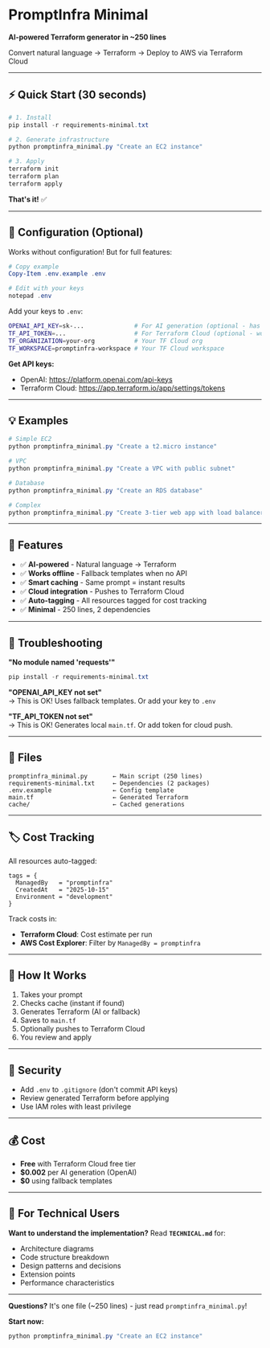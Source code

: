 # PromptInfra Minimal

**AI-powered Terraform generator in ~250 lines**

Convert natural language → Terraform → Deploy to AWS via Terraform Cloud

---

## ⚡ Quick Start (30 seconds)

```powershell
# 1. Install
pip install -r requirements-minimal.txt

# 2. Generate infrastructure  
python promptinfra_minimal.py "Create an EC2 instance"

# 3. Apply
terraform init
terraform plan
terraform apply
```

**That's it!** ✅

---

## 🔑 Configuration (Optional)

Works without configuration! But for full features:

```powershell
# Copy example
Copy-Item .env.example .env

# Edit with your keys
notepad .env
```

Add your keys to `.env`:
```bash
OPENAI_API_KEY=sk-...              # For AI generation (optional - has fallback)
TF_API_TOKEN=...                   # For Terraform Cloud (optional - works locally)
TF_ORGANIZATION=your-org           # Your TF Cloud org
TF_WORKSPACE=promptinfra-workspace # Your TF Cloud workspace
```

**Get API keys:**
- OpenAI: https://platform.openai.com/api-keys
- Terraform Cloud: https://app.terraform.io/app/settings/tokens

---

## 💡 Examples

```powershell
# Simple EC2
python promptinfra_minimal.py "Create a t2.micro instance"

# VPC
python promptinfra_minimal.py "Create a VPC with public subnet"

# Database
python promptinfra_minimal.py "Create an RDS database"

# Complex
python promptinfra_minimal.py "Create 3-tier web app with load balancer"
```

---

## 🎯 Features

- ✅ **AI-powered** - Natural language → Terraform
- ✅ **Works offline** - Fallback templates when no API
- ✅ **Smart caching** - Same prompt = instant results
- ✅ **Cloud integration** - Pushes to Terraform Cloud
- ✅ **Auto-tagging** - All resources tagged for cost tracking
- ✅ **Minimal** - 250 lines, 2 dependencies

---

## 🐛 Troubleshooting

**"No module named 'requests'"**
```powershell
pip install -r requirements-minimal.txt
```

**"OPENAI_API_KEY not set"**  
→ This is OK! Uses fallback templates. Or add your key to `.env`

**"TF_API_TOKEN not set"**  
→ This is OK! Generates local `main.tf`. Or add token for cloud push.

---

## 📁 Files

```
promptinfra_minimal.py       ← Main script (250 lines)
requirements-minimal.txt     ← Dependencies (2 packages)
.env.example                 ← Config template
main.tf                      ← Generated Terraform
cache/                       ← Cached generations
```

---

## 🏷️ Cost Tracking

All resources auto-tagged:
```hcl
tags = {
  ManagedBy   = "promptinfra"
  CreatedAt   = "2025-10-15"
  Environment = "development"
}
```

Track costs in:
- **Terraform Cloud**: Cost estimate per run
- **AWS Cost Explorer**: Filter by `ManagedBy = promptinfra`

---

## 🚀 How It Works

1. Takes your prompt
2. Checks cache (instant if found)
3. Generates Terraform (AI or fallback)
4. Saves to `main.tf`
5. Optionally pushes to Terraform Cloud
6. You review and apply

---

## 🔐 Security

- Add `.env` to `.gitignore` (don't commit API keys)
- Review generated Terraform before applying
- Use IAM roles with least privilege

---

## 💰 Cost

- **Free** with Terraform Cloud free tier
- **$0.002** per AI generation (OpenAI)
- **$0** using fallback templates

---

## 📖 For Technical Users

**Want to understand the implementation?** Read **`TECHNICAL.md`** for:
- Architecture diagrams
- Code structure breakdown
- Design patterns and decisions
- Extension points
- Performance characteristics

---

**Questions?** It's one file (~250 lines) - just read `promptinfra_minimal.py`!

**Start now:**
```powershell
python promptinfra_minimal.py "Create an EC2 instance"
```
